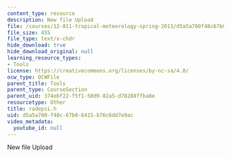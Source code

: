 ```yaml
---
content_type: resource
description: New file Upload
file: /courses/12-811-tropical-meteorology-spring-2011/d5a5a700f48c67b06415b76c6dd7e9ac_radepsi.h
file_size: 455
file_type: text/x-chdr
hide_download: true
hide_download_original: null
learning_resource_types:
- Tools
license: https://creativecommons.org/licenses/by-nc-sa/4.0/
ocw_type: OCWFile
parent_title: Tools
parent_type: CourseSection
parent_uid: 374ebf22-f5f1-50d9-82a5-d78288ffba8e
resourcetype: Other
title: radepsi.h
uid: d5a5a700-f48c-67b0-6415-b76c6dd7e9ac
video_metadata:
  youtube_id: null
---
```

New file Upload